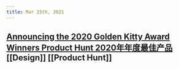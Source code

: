 ```yaml
---
title: Mar 25th, 2021
---
```


## [Announcing the 2020 Golden Kitty Award Winners Product Hunt 2020年年度最佳产品](https://www.producthunt.com/stories/announcing-the-2020-golden-kitty-award-winners) [[Design]] [[Product Hunt]]
## [](https://publicapis.sznm.dev/)
